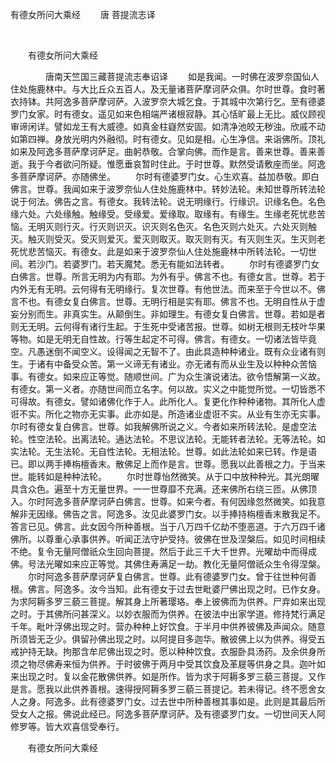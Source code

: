   有德女所问大乘经
                        　　唐 菩提流志译

                        
        　      


　　有德女所问大乘经

　　　　唐南天竺国三藏菩提流志奉诏译
　　如是我闻。一时佛在波罗奈国仙人住处施鹿林中。与大比丘众五百人。及无量诸菩萨摩诃萨众俱。尔时世尊。食时著衣持钵。共阿逸多菩萨摩诃萨。入波罗奈大城乞食。于其城中次第行乞。至有德婆罗门女家。时有德女。遥见如来色相端严诸根寂静。其心恬旷最上无比。威仪顾视审谛闲详。譬如龙王有大威德。如真金柱嶷然安固。如清净池皎无秽浊。欣戚不动如第四禅。身放光明内外融彻。时有德女。见如是相。心生净信。来诣佛所。顶礼如来及阿逸多菩萨摩诃萨足。曲躬恭敬。合掌向佛。而作是言。善来世尊。善来善逝。我于今者欲问所疑。惟愿垂哀暂时住此。于时世尊。默然受请敷座而坐。阿逸多菩萨摩诃萨。亦随佛坐。
　　尔时有德婆罗门女。心生欢喜。益加恭敬。即白佛言。世尊。我闻如来于波罗奈仙人住处施鹿林中。转妙法轮。未知世尊所转法轮说于何法。佛告之言。有德女。我转法轮。说无明缘行。行缘识。识缘名色。名色缘六处。六处缘触。触缘受。受缘爱。爱缘取。取缘有。有缘生。生缘老死忧悲苦恼。无明灭则行灭。行灭则识灭。识灭则名色灭。名色灭则六处灭。六处灭则触灭。触灭则受灭。受灭则爱灭。爱灭则取灭。取灭则有灭。有灭则生灭。生灭则老死忧悲苦恼灭。有德女。此是如来于波罗奈仙人住处施鹿林中所转法轮。一切世间。若沙门。若婆罗门。若天魔梵。悉无有能如法转者。
　　尔时有德婆罗门女白佛言。世尊。所言无明为内有耶。为外有乎。佛言不也。有德女言。世尊。若于内外无有无明。云何得有无明缘行。复次世尊。有他世法。而来至于今世以不。佛言不也。有德女复白佛言。世尊。无明行相是实有耶。佛言不也。无明自性从于虚妄分别而生。非真实生。从颠倒生。非如理生。有德女复白佛言。世尊。若如是者则无无明。云何得有诸行生起。于生死中受诸苦报。世尊。如树无根则无枝叶华果等物。如是无明无自性故。行等生起定不可得。佛言。有德女。一切诸法皆毕竟空。凡愚迷倒不闻空义。设得闻之无智不了。由此具造种种诸业。既有众业诸有则生。于诸有中备受众苦。第一义谛无有诸业。亦无诸有而从业生及以种种众苦恼事。有德女。如来应正等觉。随顺世间。广为众生演说诸法。欲令悟解第一义故。有德女。第一义者。亦随世间而立名字。何以故。实义之中能觉所觉。一切皆悉不可得故。有德女。譬如诸佛化作于人。此所化人。复更化作种种诸物。其所化人虚诳不实。所化之物亦无实事。此亦如是。所造诸业虚诳不实。从业有生亦无实事。尔时有德女复白佛言。世尊。如我解佛所说之义。今者如来所转法轮。是虚空法轮。性空法轮。出离法轮。通达法轮。不思议法轮。无能转者法轮。无等法轮。如实法轮。无生法轮。无自性法轮。无相法轮。世尊。如此法轮如来已转。作是语已。即以两手捧栴檀香末。散佛足上而作是言。世尊。愿我以此善根之力。于当来世。能转如是种种法轮。
　　尔时世尊怡然微笑。从于口中放种种光。其光朗曜具含众色。遍至十方无量世界。一一世尊靡不充满。还来佛所右绕三匝。从佛顶入。尔时阿逸多菩萨摩诃萨白佛言。世尊。如来今者。有何因缘忽然微笑。如我意解非无因缘。佛告之言。阿逸多。汝见此婆罗门女。以手捧持栴檀香末散我足不。答言已见。佛言。此女因今所种善根。当于八万四千亿劫不堕恶道。于六万四千诸佛所。以尊重心承事供养。听闻正法守护受持。彼佛在世及涅槃后。如见时间相续不绝。复令无量阿僧祇众生回向菩提。然后于此三千大千世界。光曜劫中而得成佛。号法光曜如来应正等觉。其佛住寿满足一劫。教化无量阿僧祇众生令得涅槃。
　　尔时阿逸多菩萨摩诃萨复白佛言。世尊。此有德婆罗门女。曾于往世种何善根。佛言。阿逸多。汝今当知。此有德女于过去世毗婆尸佛出现之时。已作女身。为求阿耨多罗三藐三菩提。解其身上所著璎珞。奉上彼佛而为供养。尸弃如来出现之时。于其佛所问甚深义。以妙衣服而为供养。在彼法中出家学道。修持梵行满足千年。毗叶浮佛出现之时。营办种种上好饮食。于半月中供养彼佛及声闻众。随意所须皆无乏少。俱留孙佛出现之时。以阿提目多迦华。散彼佛上以为供养。得受五戒护持无缺。拘那含牟尼佛出现之时。愿以种种饮食。衣服卧具汤药。及余供身所须之物尽佛寿来恒为供养。于时彼佛于两月中受其饮食及革屣等供身之具。迦叶如来出现之时。复以金花散佛供养。如是所作。皆为求于阿耨多罗三藐三菩提。又作是言。愿我以此供养善根。速得授阿耨多罗三藐三菩提记。若未得记。终不愿舍女人之身。阿逸多。此有德婆罗门女。过去世中所种善根其事如是。此则是其最后所受女人之报。佛说此经已。阿逸多菩萨摩诃萨。及有德婆罗门女。一切世间天人阿修罗等。皆大欢喜信受奉行。

　　有德女所问大乘经


